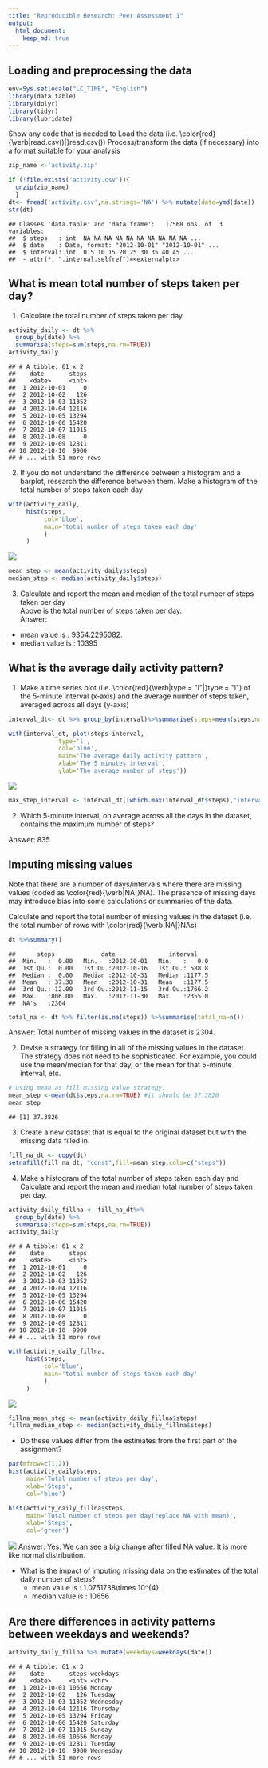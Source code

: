 ```yaml
---
title: "Reproducible Research: Peer Assessment 1"
output: 
  html_document:
    keep_md: true
---
```



## Loading and preprocessing the data

```r
env=Sys.setlocale("LC_TIME", "English")
library(data.table)
library(dplyr)
library(tidyr)
library(lubridate)
```

Show any code that is needed to
Load the data (i.e. \color{red}{\verb|read.csv()|}read.csv())
Process/transform the data (if necessary) into a format suitable for your analysis


```r
zip_name <-'activity.zip'

if (!file.exists('activity.csv')){
  unzip(zip_name)
  }
dt<- fread('activity.csv',na.strings='NA') %>% mutate(date=ymd(date))
str(dt)
```

```
## Classes 'data.table' and 'data.frame':	17568 obs. of  3 variables:
##  $ steps   : int  NA NA NA NA NA NA NA NA NA NA ...
##  $ date    : Date, format: "2012-10-01" "2012-10-01" ...
##  $ interval: int  0 5 10 15 20 25 30 35 40 45 ...
##  - attr(*, ".internal.selfref")=<externalptr>
```

## What is mean total number of steps taken per day?  
1. Calculate the total number of steps taken per day  


```r
activity_daily <- dt %>% 
  group_by(date) %>% 
  summarise(steps=sum(steps,na.rm=TRUE))
activity_daily
```

```
## # A tibble: 61 x 2
##    date       steps
##    <date>     <int>
##  1 2012-10-01     0
##  2 2012-10-02   126
##  3 2012-10-03 11352
##  4 2012-10-04 12116
##  5 2012-10-05 13294
##  6 2012-10-06 15420
##  7 2012-10-07 11015
##  8 2012-10-08     0
##  9 2012-10-09 12811
## 10 2012-10-10  9900
## # ... with 51 more rows
```

2. If you do not understand the difference between a histogram and a barplot, research the difference between them. Make a histogram of the total number of steps taken each day

```r
with(activity_daily, 
     hist(steps,
          col='blue',
          main='total number of steps taken each day'
          )
     )
```

![](RepData_project1_files/figure-html/histplot-1.png)<!-- -->

```r
mean_step <- mean(activity_daily$steps)
median_step <- median(activity_daily$steps)
```
3. Calculate and report the mean and median of the total number of steps taken per day  
Above is the total number of steps taken per day.   
Answer: 
  - mean value is : 9354.2295082.   
  - median value is : 10395    

## What is the average daily activity pattern?

1. Make a time series plot (i.e. \color{red}{\verb|type = "l"|}type = "l") of the 5-minute interval (x-axis) and the average number of steps taken, averaged across all days (y-axis)


```r
interval_dt<- dt %>% group_by(interval)%>%summarise(steps=mean(steps,na.rm=TRUE))

with(interval_dt, plot(steps~interval,
              type='l',
              col='blue',
              main='The average daily activity pattern',
              xlab='The 5 minutes interval',
              ylab='The average number of steps'))
```

![](RepData_project1_files/figure-html/tsplot-1.png)<!-- -->

```r
max_step_interval <- interval_dt[[which.max(interval_dt$steps),"interval"]]
```
2. Which 5-minute interval, on average across all the days in the dataset, contains the maximum number of steps?

Answer: 835

## Imputing missing values

Note that there are a number of days/intervals where there are missing values (coded as \color{red}{\verb|NA|}NA). The presence of missing days may introduce bias into some calculations or summaries of the data.

Calculate and report the total number of missing values in the dataset (i.e. the total number of rows with \color{red}{\verb|NA|}NAs)

```r
dt %>%summary()
```

```
##      steps             date               interval     
##  Min.   :  0.00   Min.   :2012-10-01   Min.   :   0.0  
##  1st Qu.:  0.00   1st Qu.:2012-10-16   1st Qu.: 588.8  
##  Median :  0.00   Median :2012-10-31   Median :1177.5  
##  Mean   : 37.38   Mean   :2012-10-31   Mean   :1177.5  
##  3rd Qu.: 12.00   3rd Qu.:2012-11-15   3rd Qu.:1766.2  
##  Max.   :806.00   Max.   :2012-11-30   Max.   :2355.0  
##  NA's   :2304
```

```r
total_na <- dt %>% filter(is.na(steps)) %>%summarise(total_na=n())
```
Answer: Total number of missing values in the dataset is 2304.

2. Devise a strategy for filling in all of the missing values in the dataset. The strategy does not need to be sophisticated. For example, you could use the mean/median for that day, or the mean for that 5-minute interval, etc.

```r
# using mean as fill missing value strategy.
mean_step <-mean(dt$steps,na.rm=TRUE) #it should be 37.3826
mean_step
```

```
## [1] 37.3826
```

3. Create a new dataset that is equal to the original dataset but with the missing data filled in.

```r
fill_na_dt <- copy(dt)
setnafill(fill_na_dt, "const",fill=mean_step,cols=c("steps"))
```

4. Make a histogram of the total number of steps taken each day and Calculate and report the mean and median total number of steps taken per day. 

```r
activity_daily_fillna <- fill_na_dt%>% 
  group_by(date) %>% 
  summarise(steps=sum(steps,na.rm=TRUE))
activity_daily
```

```
## # A tibble: 61 x 2
##    date       steps
##    <date>     <int>
##  1 2012-10-01     0
##  2 2012-10-02   126
##  3 2012-10-03 11352
##  4 2012-10-04 12116
##  5 2012-10-05 13294
##  6 2012-10-06 15420
##  7 2012-10-07 11015
##  8 2012-10-08     0
##  9 2012-10-09 12811
## 10 2012-10-10  9900
## # ... with 51 more rows
```


```r
with(activity_daily_fillna, 
     hist(steps,
          col='blue',
          main='total number of steps taken each day'
          )
     )
```

![](RepData_project1_files/figure-html/fillna_histgram-1.png)<!-- -->

```r
fillna_mean_step <- mean(activity_daily_fillna$steps)
fillna_median_step <- median(activity_daily_fillna$steps)
```
- Do these values differ from the estimates from the first part of the assignment? 

```r
par(mfrow=c(1,2))
hist(activity_daily$steps,
     main='Total number of steps per day', 
     xlab='Steps',
     col='blue')

hist(activity_daily_fillna$steps,
     main='Total number of steps per day(replace NA with mean)', 
     xlab='Steps',
     col='green')
```

![](RepData_project1_files/figure-html/compare_histplots-1.png)<!-- -->
Answer: Yes. We can see a big change after filled NA value. It is more like normal distribution.

- What is the impact of imputing missing data on the estimates of the total daily number of steps?
  - mean value is : 1.0751738\times 10^{4}.   
  - median value is : 10656 
  
## Are there differences in activity patterns between weekdays and weekends?


```r
activity_daily_fillna %>% mutate(weekdays=weekdays(date))
```

```
## # A tibble: 61 x 3
##    date       steps weekdays 
##    <date>     <int> <chr>    
##  1 2012-10-01 10656 Monday   
##  2 2012-10-02   126 Tuesday  
##  3 2012-10-03 11352 Wednesday
##  4 2012-10-04 12116 Thursday 
##  5 2012-10-05 13294 Friday   
##  6 2012-10-06 15420 Saturday 
##  7 2012-10-07 11015 Sunday   
##  8 2012-10-08 10656 Monday   
##  9 2012-10-09 12811 Tuesday  
## 10 2012-10-10  9900 Wednesday
## # ... with 51 more rows
```
